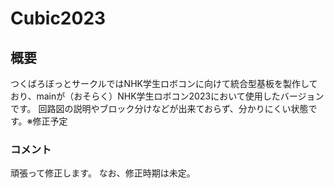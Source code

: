 # Cubic2023

## 概要
つくばろぼっとサークルではNHK学生ロボコンに向けて統合型基板を製作しており、mainが（おそらく）NHK学生ロボコン2023において使用したバージョンです。
回路図の説明やブロック分けなどが出来ておらず、分かりにくい状態です。※修正予定

### コメント
頑張って修正します。
なお、修正時期は未定。